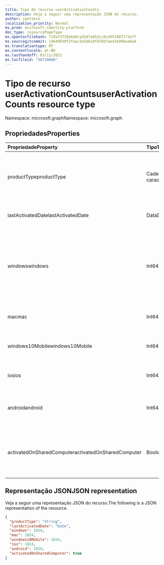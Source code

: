 ```yaml
---
title: Tipo de recurso userActivationCounts
description: Veja a seguir uma representação JSON do recurso.
author: jpettere
localization_priority: Normal
ms.prod: microsoft-identity-platform
doc_type: resourcePageType
ms.openlocfilehash: 719a73739a64dca2bd7a052cc9cdd51007173eff
ms.sourcegitcommit: 14648839f2feac2e5d6c8f876b7ae43e996ea6a0
ms.translationtype: MT
ms.contentlocale: pt-BR
ms.lasthandoff: 03/11/2021
ms.locfileid: "50719896"
---
```

# <a name="useractivationcounts-resource-type"></a><span data-ttu-id="56997-103">Tipo de recurso userActivationCounts</span><span class="sxs-lookup"><span data-stu-id="56997-103">userActivationCounts resource type</span></span>

<span data-ttu-id="56997-104">Namespace: microsoft.graph</span><span class="sxs-lookup"><span data-stu-id="56997-104">Namespace: microsoft.graph</span></span>

## <a name="properties"></a><span data-ttu-id="56997-105">Propriedades</span><span class="sxs-lookup"><span data-stu-id="56997-105">Properties</span></span>

| <span data-ttu-id="56997-106">Propriedade</span><span class="sxs-lookup"><span data-stu-id="56997-106">Property</span></span>          | <span data-ttu-id="56997-107">Tipo</span><span class="sxs-lookup"><span data-stu-id="56997-107">Type</span></span>   | <span data-ttu-id="56997-108">Descrição</span><span class="sxs-lookup"><span data-stu-id="56997-108">Description</span></span>                              |
| :---------------- | :----- | ---------------------------------------- |
| <span data-ttu-id="56997-109">productType</span><span class="sxs-lookup"><span data-stu-id="56997-109">productType</span></span>       | <span data-ttu-id="56997-110">Cadeia de caracteres</span><span class="sxs-lookup"><span data-stu-id="56997-110">String</span></span> | <span data-ttu-id="56997-111">O tipo de produto, como "Microsoft 365 ProPlus" ou "Project Client".</span><span class="sxs-lookup"><span data-stu-id="56997-111">The product type, such as "Microsoft 365 ProPlus"or "Project Client".</span></span> |
| <span data-ttu-id="56997-112">lastActivatedDate</span><span class="sxs-lookup"><span data-stu-id="56997-112">lastActivatedDate</span></span> | <span data-ttu-id="56997-113">Data</span><span class="sxs-lookup"><span data-stu-id="56997-113">Date</span></span>   | <span data-ttu-id="56997-114">A data da ativação mais recente.</span><span class="sxs-lookup"><span data-stu-id="56997-114">The date of the latest activation.</span></span>       |
| <span data-ttu-id="56997-115">windows</span><span class="sxs-lookup"><span data-stu-id="56997-115">windows</span></span>           | <span data-ttu-id="56997-116">Int64</span><span class="sxs-lookup"><span data-stu-id="56997-116">Int64</span></span>  | <span data-ttu-id="56997-117">A contagem de ativação no Windows.</span><span class="sxs-lookup"><span data-stu-id="56997-117">The activation count on Windows.</span></span> <span data-ttu-id="56997-118">Esse número inclui todas as ativações em qualquer computador Windows.</span><span class="sxs-lookup"><span data-stu-id="56997-118">This number includes every activation on any Windows computer.</span></span> |
| <span data-ttu-id="56997-119">mac</span><span class="sxs-lookup"><span data-stu-id="56997-119">mac</span></span>               | <span data-ttu-id="56997-120">Int64</span><span class="sxs-lookup"><span data-stu-id="56997-120">Int64</span></span>  | <span data-ttu-id="56997-121">A contagem de ativação no Mac OS.</span><span class="sxs-lookup"><span data-stu-id="56997-121">The activation count on Mac OS.</span></span>          |
| <span data-ttu-id="56997-122">windows10Mobile</span><span class="sxs-lookup"><span data-stu-id="56997-122">windows10Mobile</span></span>   | <span data-ttu-id="56997-123">Int64</span><span class="sxs-lookup"><span data-stu-id="56997-123">Int64</span></span>  | <span data-ttu-id="56997-124">A contagem de ativação no Windows 10 mobile.</span><span class="sxs-lookup"><span data-stu-id="56997-124">The activation count on Windows 10 mobile.</span></span> |
| <span data-ttu-id="56997-125">ios</span><span class="sxs-lookup"><span data-stu-id="56997-125">ios</span></span>               | <span data-ttu-id="56997-126">Int64</span><span class="sxs-lookup"><span data-stu-id="56997-126">Int64</span></span>  | <span data-ttu-id="56997-127">A contagem de ativação no iOS.</span><span class="sxs-lookup"><span data-stu-id="56997-127">The activation count on iOS.</span></span>             |
| <span data-ttu-id="56997-128">android</span><span class="sxs-lookup"><span data-stu-id="56997-128">android</span></span>           | <span data-ttu-id="56997-129">Int64</span><span class="sxs-lookup"><span data-stu-id="56997-129">Int64</span></span>  | <span data-ttu-id="56997-130">A contagem de ativação em um dispositivo Android.</span><span class="sxs-lookup"><span data-stu-id="56997-130">The activation count on an Android device.</span></span>  |
| <span data-ttu-id="56997-131">activatedOnSharedComputer</span><span class="sxs-lookup"><span data-stu-id="56997-131">activatedOnSharedComputer</span></span>   | <span data-ttu-id="56997-132">Booliano</span><span class="sxs-lookup"><span data-stu-id="56997-132">Boolean</span></span> | <span data-ttu-id="56997-133">True se o usuário usou o produto em um computador compartilhado antes.</span><span class="sxs-lookup"><span data-stu-id="56997-133">True if the user used the product on a shared computer before.</span></span> |

## <a name="json-representation"></a><span data-ttu-id="56997-134">Representação JSON</span><span class="sxs-lookup"><span data-stu-id="56997-134">JSON representation</span></span>

<span data-ttu-id="56997-135">Veja a seguir uma representação JSON do recurso.</span><span class="sxs-lookup"><span data-stu-id="56997-135">The following is a JSON representation of the resource.</span></span>

<!-- {
  "blockType": "resource",
  "@odata.type": "microsoft.graph.userActivationCounts"
} -->

```json
{
  "productType": "String", 
  "lastActivatedDate": "Date", 
  "windows": 1024, 
  "mac": 1024, 
  "windows10Mobile": 1024, 
  "ios": 1024, 
  "android": 1024,
  "activatedOnSharedComputer": true 
}
```


